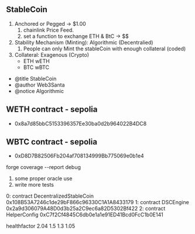 ## StableCoin

1. Anchored or Pegged -> $1.00
   1. chainlink Price Feed.
   2. set a function to exchange ETH & BtC -> $$
2. Stability Mechanism (Minting): Algorithmic (Decentralied)
   1. People can only Mint the stableCoin with enough collateral (coded)
3. Collateral: Exagenous (Crypto)
   - ETH wETH
   - BTC wBTC

- @title StableCoin
- @author Web3Santa
- @notice Algorithmic

## WETH contract - sepolia

- 0x8a7d85bbC5153396357Ee30ba0d2b964022B4DC8

## WBTC contract - sepolia

- 0xD8D7B82506Fb204af708134999Bb775069e0b1e4

forge coverage --report debug

1. some proper oracle use
2. write more tests

0: contract DecentralizedStableCoin 0x108B53A7246c1de29bF866c96330C1A1A8433179
1: contract DSCEngine 0x2a9d306079A48D0d3b25a2C9ec6a82D5302Bf422
2: contract HelperConfig 0xC7f2Cf4845C6db0e1a1e91ED41Bcd0FcC1b0E141

healthfactor
2.04
1.5
1.3
1.05
